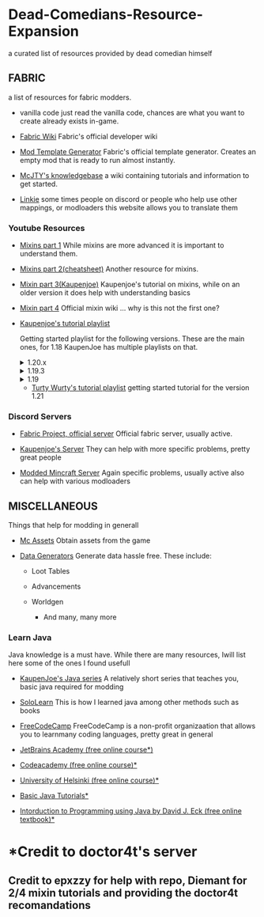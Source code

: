 # Dead-Comedians-Resource-Expansion

a curated list of resources provided by dead comedian himself

## FABRIC

a list of resources for fabric modders.


- vanilla code
    just read the vanilla code, chances are what you want to create already exists in-game.

- [Fabric Wiki](https://docs.fabricmc.net/develop/)
  Fabric's official developer wiki

- [Mod Template Generator](https://fabricmc.net/develop/template/)
  Fabric's official template generator. Creates an empty mod that is ready to run almost instantly.

- [McJTY's knowledgebase](https://www.mcjty.eu/docs/intro)
    a wiki containing tutorials and information to get started.

- [Linkie](https://linkie.shedaniel.dev/mappings?namespace=mojang_srg&version=1.20.1&search=addAdditionalSaveData&translateMode=ns&translateAs=yarn)
    some times people on discord or people who help use other mappings, or modloaders this website allows you to translate them


### Youtube Resources

- [Mixins part 1](https://youtu.be/HQUkWjMWTik?si=Imrb210v_6h3R1YT)
    While mixins are more advanced it is important to understand them.

- [Mixins part 2(cheatsheet)](https://github.com/2xsaiko/mixin-cheatsheet)
    Another resource for mixins.

- [Mixin part 3(Kaupenjoe)](https://www.youtube.com/watch?v=U7j4bl_UAII)
     Kaupenjoe's tutorial on mixins, while on an older version it does help with understanding basics

- [Mixin part 4](https://github.com/SpongePowered/Mixin/wiki)
     Official mixin wiki ... why is this not the first one?


- [Kaupenjoe's tutorial playlist](https://www.youtube.com/watch?v=0Pr_iHlVKsI&list=PLKGarocXCE1EO43Dlf5JGh7Yk-kRAXUEJ&pp=iAQB)

    Getting started playlist for the following versions. These are the main ones, for 1.18 KaupenJoe has multiple playlists on that.

	<details>
	<summary>1.20.x</summary>
	<br>
	https://www.youtube.com/watch?v=0Pr_iHlVKsI&list=PLKGarocXCE1EO43Dlf5JGh7Yk-kRAXUEJ&pp=iAQB
	</details>
  

	<details>
	<summary>1.19.3</summary>
	<br>
	https://www.youtube.com/watch?v=Y05DNiXfru0&list=PLKGarocXCE1EMYzuBUTYjHnFeBrRFbesk&pp=iAQB
	</details>

	<details>
	<summary>1.19</summary>
	<br>
	https://www.youtube.com/watch?v=RSqSZoJQXvg&list=PLKGarocXCE1EeLZggaXPJaARxnAbUD8Y_&pp=iAQB
	</details>


  - [Turty Wurty's tutorial playlist](https://www.youtube.com/watch?v=W7JFbcQzCA4&list=PLaevjqy3XufZ5qFgfd-XnNgoiXynSZLZy&pp=iAQB) 
        getting started tutorial for the version 1.21

### Discord Servers

- [Fabric Project, official server]()
     Official fabric server, usually active.


- [Kaupenjoe's Server](https://discord.gg/kaupenjoe)
     They can help with more specific problems, pretty great people

- [Modded Mincraft Server](https://discord.gg/moddedmc)
      Again specific problems, usually active also can help with various modloaders

## MISCELLANEOUS

Things that help for modding in generall


- [Mc Assets](https://mcasset.cloud/1.20.1/)
    Obtain assets from the game

- [Data Generators](https://misode.github.io)
    Generate data hassle free. These include:
  
	- Loot Tables
  
  	- Advancements
    
 	- Worldgen
        - And many, many more


### Learn Java
Java knowledge is a must have. While there are many resources, Iwill list here some of the ones I found usefull

- [KaupenJoe's Java series](https://www.youtube.com/watch?v=G1ifRRtJm7w&list=PLKGarocXCE1Egp6soRNlflWJWc44sau40&pp=iAQB)
   A relatively short series that teaches you, basic java required for modding

- [SoloLearn](https://www.sololearn.com/en/learn/courses/java-introduction)
   This is how I learned java among other methods such as books

- [FreeCodeCamp](https://www.freecodecamp.org/news/learn-java-free-java-courses-for-beginners/)
   FreeCodeCamp is  a non-profit organizaation that allows you to learnmany coding languages, pretty great in general

- [JetBrains Academy (free online course*)](https://www.jetbrains.com/academy)

- [Codeacademy (free online course)*](https://www.codecademy.com/learn/learn-java)

- [University of Helsinki (free online course)*](https://java-programming.mooc.fi/)

- [Basic Java Tutorials*](https://docs.oracle.com/javase/tutorial)

- [Intorduction to Programming using Java by David J. Eck (free online textbook)*](http://math.hws.edu/javanotes)





# *Credit to doctor4t's server
## Credit to epxzzy for help with repo, Diemant for 2/4 mixin tutorials and providing the doctor4t recomandations


